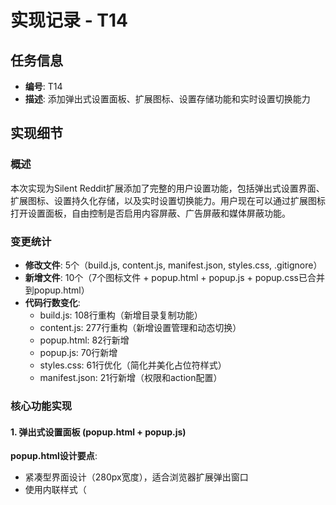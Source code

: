 # 实现记录 - T14

## 任务信息
- **编号**: T14
- **描述**: 添加弹出式设置面板、扩展图标、设置存储功能和实时设置切换能力

## 实现细节

### 概述
本次实现为Silent Reddit扩展添加了完整的用户设置功能，包括弹出式设置界面、扩展图标、设置持久化存储，以及实时设置切换能力。用户现在可以通过扩展图标打开设置面板，自由控制是否启用内容屏蔽、广告屏蔽和媒体屏蔽功能。

### 变更统计
- **修改文件**: 5个（build.js, content.js, manifest.json, styles.css, .gitignore）
- **新增文件**: 10个（7个图标文件 + popup.html + popup.js + popup.css已合并到popup.html）
- **代码行数变化**:
  - build.js: 108行重构（新增目录复制功能）
  - content.js: 277行重构（新增设置管理和动态切换）
  - popup.html: 82行新增
  - popup.js: 70行新增
  - styles.css: 61行优化（简化并美化占位符样式）
  - manifest.json: 21行新增（权限和action配置）

### 核心功能实现

#### 1. 弹出式设置面板 (popup.html + popup.js)

**popup.html设计要点**:
- 紧凑型界面设计（280px宽度），适合浏览器扩展弹出窗口
- 使用内联样式（<style>标签）避免额外CSS文件，简化构建
- 三个独立的开关控件：
  - **启用内容替换**: 主开关，控制整个扩展的启用/禁用
  - **屏蔽广告**: 控制是否隐藏Reddit广告内容
  - **隐藏媒体**: 控制是否隐藏图片和视频
- 中文界面文本，符合宪法语言约束（用户交互使用中文）
- 底部显示实时状态和版本号

**popup.js核心逻辑**:
```javascript
// 默认设置
const DEFAULT_SETTINGS = {
    enabled: true,
    blockAds: true,
    blockMedia: true
};

// 加载设置
async function loadSettings() {
    return await chrome.storage.sync.get(DEFAULT_SETTINGS);
}

// 保存设置
async function saveSettings(settings) {
    await chrome.storage.sync.set(settings);
}

// 设置变更时通知content script
chrome.tabs.sendMessage(tabId, { 
    type: 'SETTINGS_UPDATED', 
    settings 
});
```

**用户体验优化**:
- 开关状态实时反馈，无需刷新页面
- 子选项（blockAds, blockMedia）在主开关关闭时自动禁用
- 状态指示器动态显示"✓ 功能已启用"或"✗ 功能已禁用"

#### 2. 扩展图标系统

**图标规格**:
添加了7个不同尺寸的PNG图标文件，覆盖所有Chrome扩展使用场景：
- 16x16: 浏览器工具栏小图标
- 24x24: 工具栏标准图标（1.5x密度）
- 32x32: 工具栏标准图标（2x密度）
- 64x64: 扩展管理页面图标
- 128x128: Chrome Web Store和安装对话框
- 256x256: 高分辨率显示
- 512x512: 超高分辨率和推广材料

**图标设计**:
- 文件名: `quiet@{size}.png`
- 主题: "quiet"（安静）符合扩展的核心理念
- 样式: 简洁、现代、易识别

**manifest.json配置**:
```json
{
  "icons": {
    "16": "icons/quiet@16.png",
    "24": "icons/quiet@24.png",
    // ... 其他尺寸
  },
  "action": {
    "default_popup": "popup.html",
    "default_icon": {
      "16": "icons/quiet@16.png",
      // ... 工具栏图标尺寸
    }
  }
}
```

#### 3. 设置存储系统

**Chrome Storage API集成**:
- 使用`chrome.storage.sync` API实现跨设备同步
- 默认设置作为后备值，确保首次加载正常
- 错误处理机制，防止存储失败影响功能

**manifest.json权限**:
```json
{
  "permissions": ["storage"]
}
```

**content.js设置加载**:
```javascript
let currentSettings = { ...DEFAULT_SETTINGS };

async function loadSettings() {
    try {
        currentSettings = await chrome.storage.sync.get(DEFAULT_SETTINGS);
    } catch (error) {
        console.error('Failed to load settings:', error);
    }
}

// 页面加载时初始化
async function init() {
    await loadSettings();
    if (currentSettings.enabled) applyBlockingRules();
    initObserver();
}
```

#### 4. 实时设置切换

**监听机制**:
实现了两种监听方式，确保设置变更立即生效：

**方式1: Message监听（popup直接通知）**:
```javascript
chrome.runtime.onMessage.addListener((message) => {
    if (message.type === 'SETTINGS_UPDATED') {
        currentSettings = message.settings;
        applyOrRemoveBlocking();
    }
});
```

**方式2: Storage监听（跨标签页同步）**:
```javascript
chrome.storage.onChanged.addListener((changes, areaName) => {
    if (areaName !== 'sync') return;
    
    let updated = false;
    ['enabled', 'blockAds', 'blockMedia'].forEach(key => {
        if (changes[key]) {
            currentSettings[key] = changes[key].newValue;
            updated = true;
        }
    });
    
    if (updated) applyOrRemoveBlocking();
});
```

**动态切换逻辑**:
```javascript
function applyOrRemoveBlocking() {
    if (!currentSettings.enabled) {
        removeAllBlocking();  // 完全移除所有屏蔽效果
        return;
    }
    
    // 根据子选项分别处理
    currentSettings.blockAds ? hideAds() : showAds();
    currentSettings.blockMedia ? hideMedia() : showMedia();
}
```

**功能细节**:
- `removeAllBlocking()`: 恢复所有隐藏的元素，移除占位符
- `hideAds()` / `showAds()`: 使用`display: none`切换广告可见性
- `hideMedia()` / `showMedia()`: 切换媒体容器可见性和占位符

#### 5. content.js重构优化

**代码结构改进**:
- 提取常量: `AD_SELECTORS`, `MEDIA_CONTAINER_SELECTOR`
- 功能模块化: 分离广告处理、媒体处理、设置管理
- 防重复处理: 使用`data-silent-reddit-*`属性标记

**媒体保留策略优化**:
新增`shouldPreserveMedia()`函数，统一判断哪些媒体元素应该保留：
```javascript
function shouldPreserveMedia(container) {
    // 已处理的容器
    if (container.dataset.silentRedditPlaceholder) return true;
    
    const img = container.querySelector('img');
    if (img) {
        // 社区图标
        if (img.classList.contains('shreddit-subreddit-icon__icon')) return true;
        // 用户头像
        if (img.closest('a[href*="/user/"]')) return true;
        // 社区状态图标
        if (img.closest('community-status-tooltip, community-status')) return true;
        // 空状态插图
        if (img.closest('comment-forest-empty-state, #low-comments-banner')) return true;
        // 缩略图（帖子列表的小图）
        if (container.closest('[slot="thumbnail"]')) return true;
        // 小型UI图标
        const width = parseInt(window.getComputedStyle(img).width) || 0;
        const height = parseInt(window.getComputedStyle(img).height) || 0;
        if (width < 32 && height < 32) return true;
    }
    
    return false;
}
```

**占位符改进**:
- 区分图片和视频: 使用不同的emoji（🖼️ vs 📹）
- `createPlaceholder(isVideo)`函数统一创建占位符元素
- 自动检测容器内容类型（通过查找`shreddit-embed`等元素）

**性能优化**:
- 提前返回: 功能禁用时立即退出，避免不必要的DOM查询
- 选择器缓存: 使用常量存储复杂选择器
- 批量处理: 使用`querySelectorAll`批量查找和处理元素

#### 6. 构建系统增强 (build.js)

**目录复制功能**:
新增`copyDir()`函数，支持递归复制整个目录：
```javascript
function copyDir(dirName) {
    const sourcePath = path.join(SOURCE_DIR, dirName);
    const destPath = path.join(OUTPUT_DIR, dirName);
    
    ensureDir(destPath);
    const files = fs.readdirSync(sourcePath);
    
    files.forEach(file => {
        const sourceFile = path.join(sourcePath, file);
        const destFile = path.join(destPath, file);
        
        if (fs.statSync(sourceFile).isDirectory()) {
            copyDir(path.join(dirName, file));  // 递归处理子目录
        } else {
            fs.copyFileSync(sourceFile, destFile);
        }
    });
}
```

**配置更新**:
```javascript
const FILES_TO_COPY = [
    'manifest.json', 
    'content.js', 
    'styles.css', 
    'popup.html',   // 新增
    'popup.js'      // 新增
];

const DIRS_TO_COPY = ['icons'];  // 新增
```

**watch模式增强**:
新增对`icons/`目录的监听：
```javascript
DIRS_TO_COPY.forEach(dirName => {
    const dirPath = path.join(SOURCE_DIR, dirName);
    if (fs.existsSync(dirPath)) {
        fs.watch(dirPath, { recursive: true }, (eventType, filename) => {
            if (eventType === 'change' || eventType === 'rename') {
                console.log(`Directory changed: ${dirName}/${filename || ''}`);
                copyDir(dirName);
            }
        });
    }
});
```

**代码简化**:
- 移除冗余注释
- 合并重复逻辑
- 使用三元运算符简化条件判断

#### 7. 样式优化 (styles.css)

**占位符视觉改进**:
从简单文本样式升级为现代化渐变卡片设计：

**之前**:
```css
.silent-reddit-text-placeholder {
    display: inline-block;
    color: #878a8c;
    font-size: 12px;
    padding: 4px 8px;
    background-color: #f6f7f8;
    border-radius: 4px;
}
```

**现在**:
```css
.silent-reddit-text-placeholder {
    display: inline-flex;
    align-items: center;
    justify-content: center;
    font-size: 16px;           /* 使用emoji，字体更大 */
    padding: 4px 6px;
    margin: 4px 0 8px;
    background: linear-gradient(135deg, #f0f4f8, #e6eef5);  /* 渐变背景 */
    border-radius: 6px;
    border: 1px solid #d3dce6;
    box-shadow: 0 1px 2px #0000000d;
    transition: all .2s;
    cursor: default;
    opacity: .9;
}

.silent-reddit-text-placeholder:hover {
    background: linear-gradient(135deg, #e8f0f8, #dae6f0);
    border-color: #b8c9db;
    box-shadow: 0 2px 3px #00000014;
    opacity: 1;
}
```

**设计改进**:
- 使用flexbox居中emoji图标
- 渐变背景提升视觉层次
- hover效果增加交互反馈
- 阴影和过渡动画提升现代感

**代码清理**:
移除了冗余的CSS注释和多余的选择器，保留核心样式定义。

### 技术亮点

1. **零外部依赖**: popup.html使用内联CSS，避免额外的样式文件
2. **跨设备同步**: 使用`chrome.storage.sync`实现设置云同步
3. **双重监听机制**: Message + Storage监听确保设置变更可靠传递
4. **优雅降级**: 存储失败时使用默认设置，不影响核心功能
5. **性能优化**: 提前返回和选择器缓存减少DOM操作开销
6. **代码简化**: 重构消除冗余，提升可维护性

### 用户体验提升

1. **即时反馈**: 设置变更立即生效，无需刷新页面
2. **状态透明**: 清晰显示当前功能启用状态
3. **细粒度控制**: 分别控制广告和媒体屏蔽
4. **视觉美化**: 占位符采用现代渐变设计
5. **国际化准备**: 中文界面符合目标用户群体

### 验证测试

建议进行以下测试：
1. 测试popup面板开关的实时响应
2. 验证设置跨标签页同步效果
3. 测试功能完全禁用后的恢复效果
4. 检查各尺寸图标在不同场景下的显示
5. 验证占位符在不同主题下的可读性

---
*创建时间: 2025-10-17*
